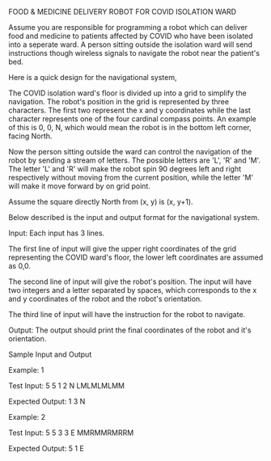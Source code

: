 FOOD & MEDICINE DELIVERY ROBOT FOR COVID ISOLATION WARD

Assume you are responsible for programming a robot which can deliver food and medicine to patients affected by COVID who have been isolated into a seperate ward. A person sitting outside the isolation ward will send instructions though wireless signals to navigate the robot near the patient's bed.

Here is a quick design for the navigational system,

The COVID isolation ward's floor is divided up into a grid to simplify the navigation. The robot's position in the grid is represented by three characters. The first two represent the x and y coordinates while the last character represents one of the four cardinal compass points. An example of this is 0, 0, N, which would mean the robot is in the bottom left corner, facing North.

Now the person sitting outside the ward can control the navigation of the robot by sending a stream of letters. The possible letters are 'L', 'R' and 'M'. The letter 'L' and 'R' will make the robot spin 90 degrees left and right respectively without moving from the current position, while the letter 'M' will make it move forward by on grid point.

Assume the square directly North from (x, y) is (x, y+1).

Below described is the input and output format for the navigational system.

Input:
Each input has 3 lines. 

The first line of input will give the upper right coordinates of the grid representing the COVID ward's floor, the lower left coordinates are assumed as 0,0.

The second line of input will give the robot's position. The input will have two integers and a letter separated by spaces, which corresponds to the x and y coordinates of the robot and the robot's orientation.

The third line of input will have the instruction for the robot to navigate. 

Output:
The output should print the final coordinates of the robot and it's orientation.




Sample Input and Output

Example: 1

Test Input:
5 5
1 2 N
LMLMLMLMM

Expected Output:
1 3 N

Example: 2

Test Input:
5 5
3 3 E
MMRMMRMRRM

Expected Output:
5 1 E
